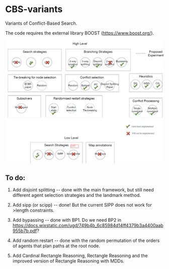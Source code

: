 # CBS-variants
Variants of Conflict-Based Search.
 
 The code requires the external library BOOST (https://www.boost.org/).
 
 
![overview](./overview.png "overview")
 
## To do:

1. Add disjoint splitting -- done with the main framework, but still need different agent selection strategies and the landmark method.

2. Add sipp (or scipp) -- done! But the current SIPP does not work for >length constraints.

3. Add bypassing -- done with BP1. Do we need BP2 in https://docs.wixstatic.com/ugd/749b4b_6c85984d14ff4379b3a4400aab955b7b.pdf?

4. Add random restart -- done with the random permutation of the orders of agents that plan paths at the root node.

5. Add Cardinal Rectangle Reasoning, Rectangle Reasoning and the improved version of Rectangle Reasoning with MDDs.
